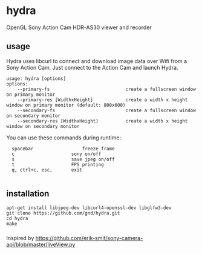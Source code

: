 # hydra
OpenGL Sony Action Cam HDR-AS30 viewer and recorder

## usage
Hydra uses libcurl to connect and download image data over Wifi from a Sony Action Cam. 
Just connect to the Action Cam and launch Hydra.

```
usage: hydra [options]
options:
    --primary-fs                            create a fullscreen window on primary monitor
    --primary-res [WidthxHeight]            create a width x height window on primary monitor (default: 800x600)
    --secondary-fs                          create a fullscreen window on secondary monitor
    --secondary-res [WidthxHeight]          create a width x height window on secondary monitor

```
You can use these commands during runtime: 

```
  spacebar        			freeze frame
  c                     sony on/off
  s                     save jpeg on/off
  t                     FPS printing
  q, ctrl+c, esc,       exit
  
```

## installation

```
apt-get install libjpeg-dev libcurl4-openssl-dev libglfw3-dev
git clone https://github.com/gnd/hydra.git
cd hydra
make
```

###
Inspired by https://github.com/erik-smit/sony-camera-api/blob/master/liveView.py
